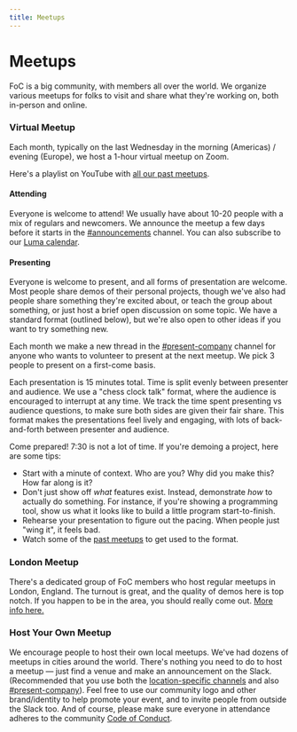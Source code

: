 ```yaml
---
title: Meetups
---
```


# Meetups

FoC is a big community, with members all over the world. We organize various meetups for folks to visit and share what they're working on, both in-person and online.

### Virtual Meetup
Each month, typically on the last Wednesday in the morning (Americas) / evening (Europe), we host a 1-hour virtual meetup on Zoom.

Here's a playlist on YouTube with [all our past meetups](https://www.youtube.com/playlist?list=PLCC8lmauZTzeEP7mIsOOI4HKeeyBN2rIy).

#### Attending
Everyone is welcome to attend! We usually have about 10-20 people with a mix of regulars and newcomers. We announce the meetup a few days before it starts in the [#announcements](/member-handbook#announcements) channel. You can also subscribe to our [Luma calendar](https://lu.ma/futureofcoding).

#### Presenting
Everyone is welcome to present, and all forms of presentation are welcome. Most people share demos of their personal projects, though we've also had people share something they're excited about, or teach the group about something, or just host a brief open discussion on some topic. We have a standard format (outlined below), but we're also open to other ideas if you want to try something new.

Each month we make a new thread in the [#present-company](/member-handbook#present-company) channel for anyone who wants to volunteer to present at the next meetup. We pick 3 people to present on a first-come basis.

Each presentation is 15 minutes total. Time is split evenly between presenter and audience. We use a "chess clock talk" format, where the audience is encouraged to interrupt at any time. We track the time spent presenting vs audience questions, to make sure both sides are given their fair share. This format makes the presentations feel lively and engaging, with lots of back-and-forth between presenter and audience.

Come prepared! 7:30 is not a lot of time. If you're demoing a project, here are some tips:
* Start with a minute of context. Who are you? Why did you make this? How far along is it?
* Don't just show off _what_ features exist. Instead, demonstrate _how_ to actually do something. For instance, if you're showing a programming tool, show us what it looks like to build a little program start-to-finish.
* Rehearse your presentation to figure out the pacing. When people just "wing it", it feels bad.
* Watch some of the [past meetups](https://www.youtube.com/playlist?list=PLCC8lmauZTzeEP7mIsOOI4HKeeyBN2rIy) to get used to the format.

### London Meetup
There's a dedicated group of FoC members who host regular meetups in London, England. The turnout is great, and the quality of demos here is top notch. If you happen to be in the area, you should really come out. [More info here.](https://lu.ma/foclondon)

### Host Your Own Meetup
We encourage people to host their own local meetups. We've had dozens of meetups in cities around the world. There's nothing you need to do to host a meetup — just find a venue and make an announcement on the Slack. (Recommended that you use both the [location-specific channels](/member-handbook#location-specific-channels) and also [#present-company](/member-handbook#present-company)). Feel free to use our community logo and other brand/identity to help promote your event, and to invite people from outside the Slack too. And of course, please make sure everyone in attendance adheres to the community [Code of Conduct](https://github.com/feelingofcomputing/code-of-conduct).